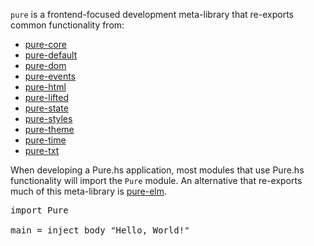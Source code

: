 `pure` is a frontend-focused development meta-library that re-exports common functionality from:

* [pure-core](/packges/pure-core/latest)
* [pure-default](/packges/pure-default/latest)
* [pure-dom](/packges/pure-dom/latest)
* [pure-events](/packges/pure-events/latest)
* [pure-html](/packges/pure-html/latest)
* [pure-lifted](/packges/pure-lifted/latest)
* [pure-state](/packges/pure-state/latest)
* [pure-styles](/packges/pure-styles/latest)
* [pure-theme](/packages/pure-theme/latest)
* [pure-time](/packges/pure-time/latest)
* [pure-txt](/packges/pure-txt/latest)

When developing a Pure.hs application, most modules that use Pure.hs functionality will import the `Pure` module. An alternative that re-exports much of this meta-library is [pure-elm](/packges/pure-elm/latest).

<pre data-try>
import Pure

main = inject body "Hello, World!"
</pre>